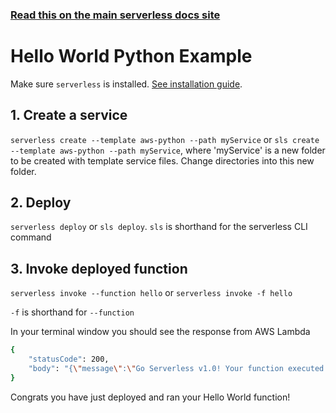 <!--
title: Hello World Python Example
menuText: Hello World Python Example
description: Create a Python Hello World Lambda function
layout: Doc
-->

<!-- DOCS-SITE-LINK:START automatically generated  -->
### [Read this on the main serverless docs site](https://www.serverless.com/framework/docs/providers/aws/examples/hello-world/python/)
<!-- DOCS-SITE-LINK:END -->

# Hello World Python Example

Make sure `serverless` is installed. [See installation guide](../../../guide/installation.md).

## 1. Create a service
`serverless create --template aws-python --path myService` or `sls create --template aws-python --path myService`, where 'myService' is a new folder to be created with template service files.  Change directories into this new folder.

## 2. Deploy
`serverless deploy` or `sls deploy`. `sls` is shorthand for the serverless CLI command

## 3. Invoke deployed function
`serverless invoke --function hello` or `serverless invoke -f hello`

`-f` is shorthand for `--function`

In your terminal window you should see the response from AWS Lambda

```bash
{
    "statusCode": 200,
    "body": "{\"message\":\"Go Serverless v1.0! Your function executed successfully!\",\"input\":{}}"
}
```

Congrats you have just deployed and ran your Hello World function!
